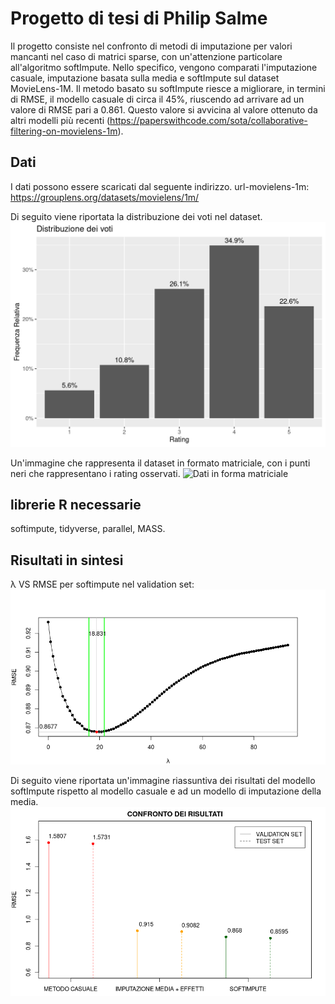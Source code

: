 # Progetto di tesi di Philip Salme
Il progetto consiste nel confronto di metodi di imputazione per valori mancanti nel caso di matrici sparse, con un'attenzione particolare all'algoritmo softImpute. Nello specifico, vengono comparati l'imputazione casuale, imputazione basata sulla media e softImpute sul dataset MovieLens-1M. Il metodo basato su softImpute riesce a migliorare, in termini di RMSE, il modello casuale di circa il 45%, riuscendo ad arrivare ad un valore di RMSE pari a 0.861. Questo valore si avvicina al valore ottenuto da altri modelli più recenti (https://paperswithcode.com/sota/collaborative-filtering-on-movielens-1m).


## Dati
I dati possono essere scaricati dal seguente indirizzo.
url-movielens-1m: https://grouplens.org/datasets/movielens/1m/

Di seguito viene riportata la distribuzione dei voti nel dataset.
![distribuzione rating](distribuzione_rating.png)

Un'immagine che rappresenta il dataset in formato matriciale, con i punti neri che rappresentano i rating osservati.
![Dati in forma matriciale](sparsità.png)

## librerie R necessarie
softimpute, tidyverse, parallel, MASS.

## Risultati in sintesi
λ VS RMSE per softimpute nel validation set:
![](si_1.png)

Di seguito viene riportata un'immagine riassuntiva dei risultati del modello softImpute rispetto al modello casuale e ad un modello di imputazione della media.
![](confronto1.png)
